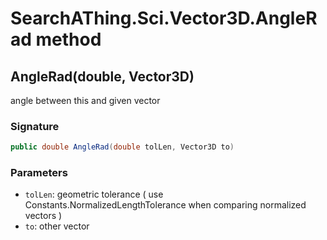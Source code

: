 # SearchAThing.Sci.Vector3D.AngleRad method
## AngleRad(double, Vector3D)
angle between this and given vector

### Signature
```csharp
public double AngleRad(double tolLen, Vector3D to)
```
### Parameters
- `tolLen`: geometric tolerance ( use Constants.NormalizedLengthTolerance when comparing normalized vectors )
- `to`: other vector

